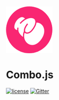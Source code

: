 ![Logo](https://github.com/combojs/combo-js/blob/master/doc/img/logo.png?raw=true)

# Combo.js

[![license](https://img.shields.io/github/license/mashape/apistatus.svg)](https://opensource.org/licenses/MIT)
[![Gitter](https://img.shields.io/gitter/room/nwjs/nw.js.svg)](https://gitter.im/combo-js/)
